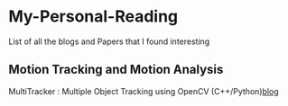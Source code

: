 # My-Personal-Reading
List of all the blogs and Papers that I found interesting

## Motion Tracking and Motion Analysis
MultiTracker : Multiple Object Tracking using OpenCV (C++/Python)[blog](https://www.learnopencv.com/multitracker-multiple-object-tracking-using-opencv-c-python/)
